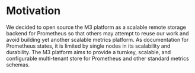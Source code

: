 # Motivation

We decided to open source the M3 platform as a scalable remote storage backend for Prometheus so that others may attempt to reuse our work and avoid building yet another scalable metrics platform. As documentation for Prometheus states, it is limited by single nodes in its scalability and durability. The M3 platform aims to provide a turnkey, scalable, and configurable multi-tenant store for Prometheus and other standard metrics schemas.
